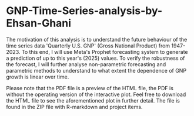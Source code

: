 # GNP-Time-Series-analysis-by-Ehsan-Ghani
The motivation of this analysis is to understand the future behaviour of the time series data 'Quarterly U.S. GNP' (Gross National Product) from 1947-2023. To this end, I will use Meta's Prophet forecasting system to generate a prediction of up to this year's (2025) values. To verify the robustness of the forecast, I will further analyse non-parametric forecasting and parametric methods to understand to what extent the dependence of GNP growth is linear over time.

Please note that the PDF file is a preview of the HTML file, the PDF is without the operating version of the interactive plot. Feel free to download the HTML file to see the aforementioned plot in further detail. The file is found in the ZIP file with R-markdown and project items.
